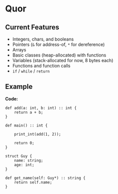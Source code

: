 # Quor

## Current Features

- Integers, chars, and booleans
- Pointers (`&` for address-of, `*` for dereference)
- Arrays
- Basic classes (heap-allocated) with functions
- Variables (stack-allocated for now, 8 bytes each)
- Functions and function calls
- `if` / `while` / `return`

## Example

**Code:**

```quor
def add(a: int, b: int) :: int {
    return a + b;
}

def main() :: int {
    
    print_int(add(1, 2));

    return 0;
}
```

```quor
struct Guy {
    name: string;
    age: int;
}

def get_name(self: Guy*) :: string {
    return self.name;
}

```
